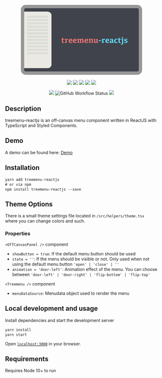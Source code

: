 <p align="center">
  <img src="https://raw.githubusercontent.com/SubZane/treemenu-reactjs/master/public/img/github-img.png" width="400" alt="treemenu-reactjs">
</p>
<p align="center">
	<img src="https://img.shields.io/github/package-json/dependency-version/subzane/treemenu-reactjs/styled-components?color=%23DB7093">
	<img src="https://img.shields.io/github/package-json/dependency-version/subzane/treemenu-reactjs/react?color=61DAFB">
	<img src="https://img.shields.io/github/package-json/dependency-version/subzane/treemenu-reactjs/react-dom?color=61DAFB">
	<img src="https://img.shields.io/github/package-json/dependency-version/subzane/treemenu-reactjs/react-scripts?color=61DAFB">
	<img src="https://img.shields.io/github/package-json/dependency-version/subzane/treemenu-reactjs/typescript">
</p>
<p align="center">
	<img src="https://img.shields.io/github/v/release/SubZane/treemenu-reactjs?sort=semver">
	<img alt="GitHub Workflow Status" src="https://img.shields.io/github/workflow/status/subzane/treemenu-reactjs/Build">
	<img src="https://img.shields.io/static/v1?label=license&message=MIT&color=brightgreen">
</p>

## Description

treemenu-reactjs is an off-canvas menu component written in ReactJS with TypeScript and Styled Components.

## Demo

A demo can be found here: <a href="https://subzane.github.io/treemenu-reactjs/">Demo</a>

## Installation

```
yarn add treemenu-reactjs
# or via npm
npm install treemenu-reactjs --save
```

## Theme Options

There is a small theme settings file located in `/src/helpers/theme.tsx` where you can change colors and such.

### Properties

`<OffCanvasPanel />` component

- `showButton = true`: If the default menu button should be used
- `state = ''`: If the menu should be visible or not. Only used when not using the default menu button `'open' | 'close' | ''`
- `animation = 'door-left'`: Animation effect of the menu. You can choose between `'door-left' | 'door-right' | 'flip-bottom' | 'flip-top'`

`<Treemenu />` component

- `menuDataSource`: Menudata object used to render the menu

## Local development and usage

Install dependencies and start the development server

```
yarn install
yarn start
```

Open [`localhost:3000`](http://localhost:3000) in your browser.

## Requirements

Requires Node 10+ to run
